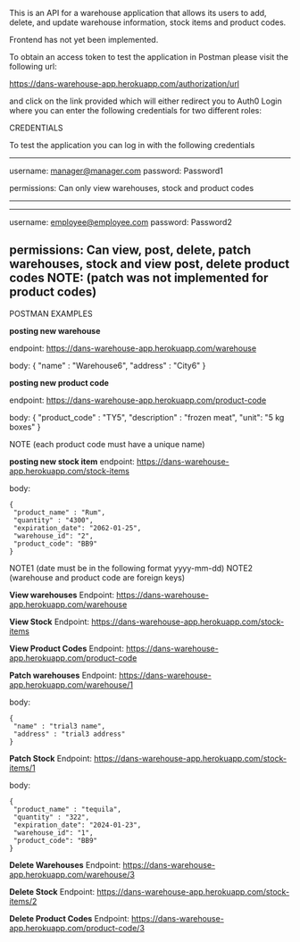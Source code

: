 This is an API for a warehouse application that allows its users to add, delete, and update warehouse information,
stock items and product codes.

Frontend has not yet been implemented.

To obtain an access token to test the application in Postman please visit the following url: 

https://dans-warehouse-app.herokuapp.com/authorization/url

and click on the link provided which will either redirect you to Auth0 Login 
where you can enter the following credentials for two different roles:


CREDENTIALS

To test the application you can log in with the following credentials

---------------------------------------
username: manager@manager.com
password: Password1

permissions: Can only view warehouses, stock and product codes 

---------------------------------------


---------------------------------------
username: employee@employee.com
password: Password2

permissions: Can view, post, delete, patch warehouses, stock and view post, delete product codes
NOTE: (patch was not implemented for product codes) 
-----------------------------------------



POSTMAN EXAMPLES

********posting new warehouse********

endpoint:
    https://dans-warehouse-app.herokuapp.com/warehouse

body:
    {
     "name" : "Warehouse6",
     "address" : "City6"
    }
    
********posting new product code********

endpoint:
    https://dans-warehouse-app.herokuapp.com/product-code
    
body:
    {
     "product_code" : "TY5",
     "description" : "frozen meat",
     "unit": "5 kg boxes"
    }    
    
NOTE (each product code must have a unique name)
    
********posting new stock item********
endpoint:
    https://dans-warehouse-app.herokuapp.com/stock-items

body:

    {
     "product_name" : "Rum",
     "quantity" : "4300",
     "expiration_date": "2062-01-25",
     "warehouse_id": "2",
     "product_code": "BB9"
    }
NOTE1 (date must be in the following format yyyy-mm-dd)
NOTE2 (warehouse and product code are foreign keys)
  

********View warehouses********
Endpoint:
https://dans-warehouse-app.herokuapp.com/warehouse


********View Stock********
Endpoint:
https://dans-warehouse-app.herokuapp.com/stock-items



********View Product Codes********
Endpoint:
https://dans-warehouse-app.herokuapp.com/product-code



********Patch warehouses********
Endpoint:
https://dans-warehouse-app.herokuapp.com/warehouse/1


body:

    {
     "name" : "trial3 name",
     "address" : "trial3 address"
    }


********Patch Stock********
Endpoint:
https://dans-warehouse-app.herokuapp.com/stock-items/1



body:

    {
     "product_name" : "tequila",
     "quantity" : "322",
     "expiration_date": "2024-01-23",
     "warehouse_id": "1",
     "product_code": "BB9"
    }

    
********Delete Warehouses********
Endpoint:
https://dans-warehouse-app.herokuapp.com/warehouse/3


********Delete Stock********
Endpoint:
https://dans-warehouse-app.herokuapp.com/stock-items/2


********Delete Product Codes********
Endpoint:
https://dans-warehouse-app.herokuapp.com/product-code/3
 
         
        
     

